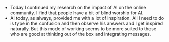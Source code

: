 - Today I continued my research on the impact of AI on the online community. I find that people have a bit of blind worship for AI.
- AI today, as always, provided me with a lot of inspiration. All I need to do is type in the confusion and then observe his answers and I get inspired naturally. But this mode of working seems to be more suited to those who are good at thinking out of the box and integrating messages.